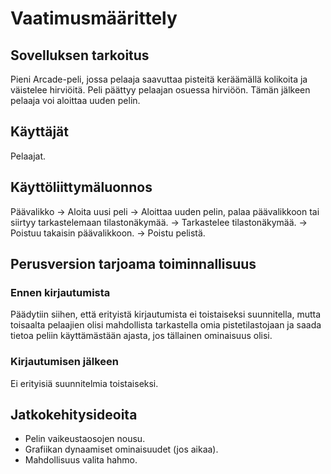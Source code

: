 # Vaatimusmäärittely

## Sovelluksen tarkoitus

Pieni Arcade-peli, jossa pelaaja saavuttaa pisteitä keräämällä kolikoita ja väistelee hirviöitä. Peli päättyy pelaajan osuessa hirviöön. Tämän jälkeen pelaaja voi aloittaa uuden pelin.

## Käyttäjät

Pelaajat.

## Käyttöliittymäluonnos

Päävalikko 
-> Aloita uusi peli -> Aloittaa uuden pelin, palaa päävalikkoon tai siirtyy tarkastelemaan tilastonäkymää.
-> Tarkastelee tilastonäkymää. -> Poistuu takaisin päävalikkoon.
-> Poistu pelistä.


## Perusversion tarjoama toiminnallisuus

### Ennen kirjautumista
Päädytiin siihen, että erityistä kirjautumista ei toistaiseksi suunnitella, mutta toisaalta pelaajien olisi mahdollista tarkastella omia pistetilastojaan ja saada tietoa peliin käyttämästään ajasta,
jos tällainen ominaisuus olisi.

### Kirjautumisen jälkeen

Ei erityisiä suunnitelmia toistaiseksi.

## Jatkokehitysideoita

- Pelin vaikeustaosojen nousu.
- Grafiikan dynaamiset ominaisuudet (jos aikaa).
- Mahdollisuus valita hahmo.

